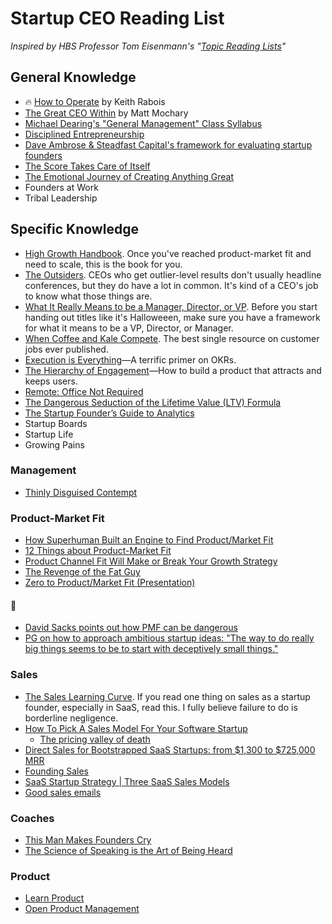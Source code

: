 # Startup CEO Reading List
*Inspired by HBS Professor Tom Eisenmann's "[Topic Reading Lists](http://platformsandnetworks.blogspot.com)"*

## General Knowledge
* 🔥 [How to Operate](https://genius.com/Keith-rabois-lecture-14-how-to-operate-annotated) by Keith Rabois
* [The Great CEO Within](https://docs.google.com/document/d/1ZJZbv4J6FZ8Dnb0JuMhJxTnwl-dwqx5xl0s65DE3wO8/edit#heading=h.pdmqf3646hgt) by Matt Mochary
* [Michael Dearing's "General Management" Class Syllabus](https://docs.google.com/document/d/12urC2W5rjN4mCbKCB3SL_gCcfJBYqn0qqdQMOHDCg9M/edit)
* [Disciplined Entrepreneurship](https://www.amazon.com/Disciplined-Entrepreneurship-Steps-Successful-Startup-ebook/dp/B00DQ97TWO/)
* [Dave Ambrose & Steadfast Capital's framework for evaluating startup founders](https://twitter.com/daveambrose/status/864476831306719232)
* [The Score Takes Care of Itself](https://www.amazon.com/Score-Takes-Care-Itself-Philosophy-ebook/dp/B002G54Y04/)
* [The Emotional Journey of Creating Anything Great](https://john.do/emotional-journey-creating/)
* Founders at Work
* Tribal Leadership

## Specific Knowledge
* [High Growth Handbook](https://www.amazon.com/High-Growth-Handbook-Elad-Gil-ebook/dp/B07DRPGGQ7/). Once you've reached product-market fit and need to scale, this is the book for you. 
* [The Outsiders](https://www.amazon.com/Outsiders-Unconventional-Radically-Rational-Blueprint-ebook/dp/B009G1T74O/). CEOs who get outlier-level results don't usually headline conferences, but they do have a lot in common. It's kind of a CEO's job to know what those things are.
* [What It Really Means to be a Manager, Director, or VP](https://kellblog.com/2015/03/08/career-development-what-it-really-means-to-be-a-manager-director-or-vp/). Before you start handing out titles like it's Halloweeen, make sure you have a framework for what it means to be a VP, Director, or Manager.
* [When Coffee and Kale Compete](https://www.amazon.com/When-Coffee-Kale-Compete-products-ebook/dp/B07C7HH662). The best single resource on customer jobs ever published. 
* [Execution is Everything](https://25iq.com/2018/10/28/execution-is-everything/)—A terrific primer on OKRs. 
* [The Hierarchy of Engagement](https://medium.com/@sarahtavel/the-hierarchy-of-engagement-5803bf4e6cfa)—How to build a product that attracts and keeps users. 
* [Remote: Office Not Required](https://www.amazon.com/Remote-Office-Required-Jason-Fried/dp/0804137501)
* [The Dangerous Seduction of the Lifetime Value (LTV) Formula](http://abovethecrowd.com/2012/09/04/the-dangerous-seduction-of-the-lifetime-value-ltv-formula/)
* [The Startup Founder’s Guide to Analytics](https://thinkgrowth.org/the-startup-founders-guide-to-analytics-1d2176f20ac1)
* Startup Boards
* Startup Life
* Growing Pains

### Management
* [Thinly Disguised Contempt](https://feld.com/archives/2004/05/tdc-thinly-disguised-contempt.html)


### Product-Market Fit
* [How Superhuman Built an Engine to Find Product/Market Fit](https://firstround.com/review/how-superhuman-built-an-engine-to-find-product-market-fit/)
* [12 Things about Product-Market Fit](https://a16z.com/2017/02/18/12-things-about-product-market-fit/)
* [Product Channel Fit Will Make or Break Your Growth Strategy](https://brianbalfour.com/essays/product-channel-fit-for-growth)
* [The Revenge of the Fat Guy](http://blog.pmarca.com/2010/03/20/the-revenge-of-the-fat-guy/)
* [Zero to Product/Market Fit (Presentation)](https://andrewchen.co/zero-to-productmarket-fit-presentation/)

#### 🤔
* [David Sacks points out how PMF can be dangerous](https://twitter.com/DavidSacks/status/983034592092286977)
* [PG on how to approach ambitious startup ideas: "The way to do really big things seems to be to start with deceptively small things."](https://twitter.com/toddg777/status/1108886349984129024)

### Sales
* [The Sales Learning Curve](https://hbr.org/2006/07/the-sales-learning-curve). If you read one thing on sales as a startup founder, especially in SaaS, read this. I fully believe failure to do is borderline negligence. 
* [How To Pick A Sales Model For Your Software Startup](https://mattermark.com/pick-sales-model-software-startup/)
  * [The pricing valley of death](https://davidjaxon.wordpress.com/2014/12/18/the-pricing-valley-of-death/)
* [Direct Sales for Bootstrapped SaaS Startups: from $1,300 to $725,000 MRR](https://nathanbarry.com/sales/)
* [Founding Sales](https://www.foundingsales.com/)
* [SaaS Startup Strategy | Three SaaS Sales Models](http://chaotic-flow.com/saas-startup-strategy-three-saas-sales-models/)
* [Good sales emails](https://goodsalesemails.com/)
  
### Coaches
* [This Man Makes Founders Cry](https://www.wired.com/2017/02/this-man-makes-founders-cry/)
* [The Science of Speaking is the Art of Being Heard](https://firstround.com/review/the-science-of-speaking-is-the-art-of-being-heard/)

### Product
- [Learn Product](http://learnproduct.com/)
- [Open Product Management](https://github.com/ProductHired/open-product-management)
